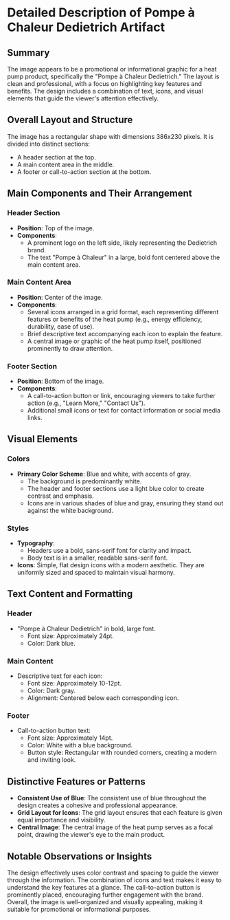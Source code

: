 # Detailed Description of Pompe à Chaleur Dedietrich Artifact

## Summary
The image appears to be a promotional or informational graphic for a heat pump product, specifically the "Pompe à Chaleur Dedietrich." The layout is clean and professional, with a focus on highlighting key features and benefits. The design includes a combination of text, icons, and visual elements that guide the viewer's attention effectively.

## Overall Layout and Structure
The image has a rectangular shape with dimensions 386x230 pixels. It is divided into distinct sections:
- A header section at the top.
- A main content area in the middle.
- A footer or call-to-action section at the bottom.

## Main Components and Their Arrangement

### Header Section
- **Position**: Top of the image.
- **Components**:
  - A prominent logo on the left side, likely representing the Dedietrich brand.
  - The text "Pompe à Chaleur" in a large, bold font centered above the main content area.

### Main Content Area
- **Position**: Center of the image.
- **Components**:
  - Several icons arranged in a grid format, each representing different features or benefits of the heat pump (e.g., energy efficiency, durability, ease of use).
  - Brief descriptive text accompanying each icon to explain the feature.
  - A central image or graphic of the heat pump itself, positioned prominently to draw attention.

### Footer Section
- **Position**: Bottom of the image.
- **Components**:
  - A call-to-action button or link, encouraging viewers to take further action (e.g., "Learn More," "Contact Us").
  - Additional small icons or text for contact information or social media links.

## Visual Elements

### Colors
- **Primary Color Scheme**: Blue and white, with accents of gray.
  - The background is predominantly white.
  - The header and footer sections use a light blue color to create contrast and emphasis.
  - Icons are in various shades of blue and gray, ensuring they stand out against the white background.

### Styles
- **Typography**:
  - Headers use a bold, sans-serif font for clarity and impact.
  - Body text is in a smaller, readable sans-serif font.
- **Icons**: Simple, flat design icons with a modern aesthetic. They are uniformly sized and spaced to maintain visual harmony.

## Text Content and Formatting

### Header
- "Pompe à Chaleur Dedietrich" in bold, large font.
  - Font size: Approximately 24pt.
  - Color: Dark blue.

### Main Content
- Descriptive text for each icon:
  - Font size: Approximately 10-12pt.
  - Color: Dark gray.
  - Alignment: Centered below each corresponding icon.

### Footer
- Call-to-action button text:
  - Font size: Approximately 14pt.
  - Color: White with a blue background.
  - Button style: Rectangular with rounded corners, creating a modern and inviting look.

## Distinctive Features or Patterns

- **Consistent Use of Blue**: The consistent use of blue throughout the design creates a cohesive and professional appearance.
- **Grid Layout for Icons**: The grid layout ensures that each feature is given equal importance and visibility.
- **Central Image**: The central image of the heat pump serves as a focal point, drawing the viewer's eye to the main product.

## Notable Observations or Insights

The design effectively uses color contrast and spacing to guide the viewer through the information. The combination of icons and text makes it easy to understand the key features at a glance. The call-to-action button is prominently placed, encouraging further engagement with the brand. Overall, the image is well-organized and visually appealing, making it suitable for promotional or informational purposes.